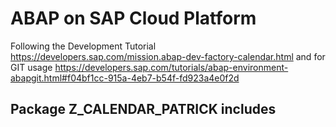 # ABAP on SAP Cloud Platform
Following the Development Tutorial
https://developers.sap.com/mission.abap-dev-factory-calendar.html
and for GIT usage
https://developers.sap.com/tutorials/abap-environment-abapgit.html#f04bf1cc-915a-4eb7-b54f-fd923a4e0f2d

## Package Z_CALENDAR_PATRICK includes

